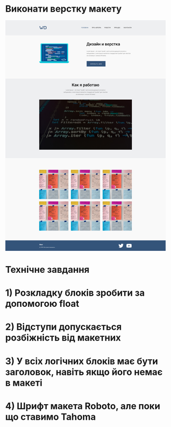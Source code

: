 # Виконати верстку макету

![template_3.png](./img/templates_3.jpg)



# Технічне завдання



# 1) Розкладку блоків зробити за допомогою float
# 2) Відступи допускається розбіжність від макетних
# 3) У всіх логічних блоків має бути заголовок, навіть якщо його немає в макеті
# 4) Шрифт макета Roboto, але поки що ставимо Tahoma
